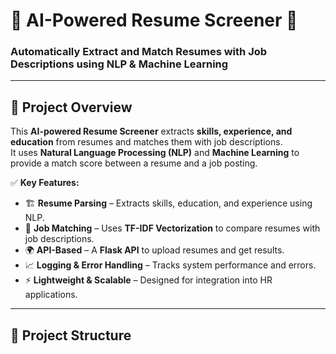 # 📝 AI-Powered Resume Screener 🚀

### **Automatically Extract and Match Resumes with Job Descriptions using NLP & Machine Learning**  

---

## **📌 Project Overview**
This **AI-powered Resume Screener** extracts **skills, experience, and education** from resumes and matches them with job descriptions.  
It uses **Natural Language Processing (NLP)** and **Machine Learning** to provide a match score between a resume and a job posting.

✅ **Key Features:**
- 🏗️ **Resume Parsing** – Extracts skills, education, and experience using NLP.
- 🤖 **Job Matching** – Uses **TF-IDF Vectorization** to compare resumes with job descriptions.
- 🌍 **API-Based** – A **Flask API** to upload resumes and get results.
- 📈 **Logging & Error Handling** – Tracks system performance and errors.
- ⚡ **Lightweight & Scalable** – Designed for integration into HR applications.

---

## **📂 Project Structure**
